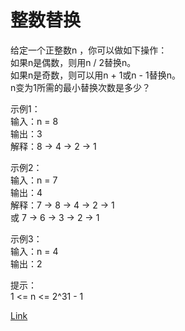 <h1>整数替换</h1>

给定一个正整数n ，你可以做如下操作：</br>
如果n是偶数，则用n / 2替换n。</br>
如果n是奇数，则可以用n + 1或n - 1替换n。</br>
n变为1所需的最小替换次数是多少？</br>

示例1：</br>
输入：n = 8</br>
输出：3</br>
解释：8 -> 4 -> 2 -> 1</br>

示例2：</br>
输入：n = 7</br>
输出：4</br>
解释：7 -> 8 -> 4 -> 2 -> 1</br>
或 7 -> 6 -> 3 -> 2 -> 1</br>

示例3：</br>
输入：n = 4</br>
输出：2</br>

提示：</br>
1 <= n <= 2^31 - 1</br>

[Link](https://leetcode-cn.com/problems/integer-replacement/)